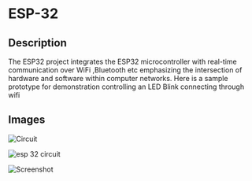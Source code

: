# ESP-32

## Description
The ESP32 project integrates the ESP32 microcontroller with real-time communication over WiFi ,Bluetooth etc emphasizing the intersection of hardware and software within computer networks.
Here is a sample prototype for demonstration controlling an LED Blink connecting through wifi

## Images

![Circuit](https://github.com/jayasingh-14/ESP-32/assets/99128062/a9719e5c-f732-41d2-8c26-5a56d2588459)

![esp 32 circuit](https://github.com/jayasingh-14/ESP-32/assets/99128062/088546fd-e1ac-4893-a2a2-f8f1da41c4c7)

![Screenshot](https://github.com/jayasingh-14/ESP-32/assets/99128062/67913c09-e172-4eb3-ae57-0b50bb1ec456)
